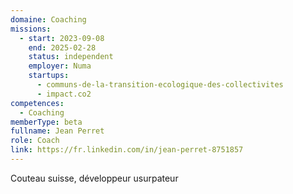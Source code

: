 ```yaml
---
domaine: Coaching
missions:
  - start: 2023-09-08
    end: 2025-02-28
    status: independent
    employer: Numa
    startups:
      - communs-de-la-transition-ecologique-des-collectivites
      - impact.co2
competences:
  - Coaching
memberType: beta
fullname: Jean Perret
role: Coach
link: https://fr.linkedin.com/in/jean-perret-8751857
---
```

Couteau suisse, développeur usurpateur